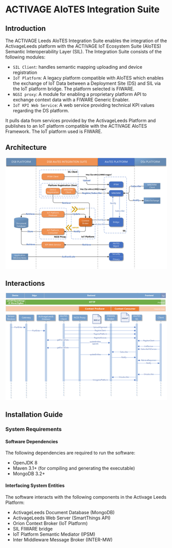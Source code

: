 # ACTIVAGE AIoTES Integration Suite  

## Introduction  
The ACTIVAGE Leeds AIoTES Integration Suite enables the integration of the ActivageLeeds platform with the ACTIVAGE IoT Ecosystem Suite (AIoTES) Semantic Interoperability Layer (SIL). The Integration Suite consists of the following modules:

- `SIL Client`: handles semantic mapping uploading and device registration  
- `IoT Platform`: A legacy platform compatible with AIoTES which enables the exchange of IoT Data between a Deployment Site (DS) and SIL via the IoT platform bridge. The platform selected is FIWARE.
- `NGSI proxy`: A module for enabling a proprietary platform API to exchange context data with a FIWARE Generic Enabler.
- `IoT KPI Web Service`: A web service providing technical KPI values regarding the DS platform.  

It pulls data from services provided by the ActivageLeeds Platform and publishes to an IoT platform compatible with the ACTIVAGE AIoTES Framework. The IoT platform used is FIWARE.

## Architecture  

![image info](./docs/images/LEE-AIoTES-integration_architecture.png)  

## Interactions  

![image info](./docs/images/LEE-AIoTES-integration_interactions.png)

## Installation Guide

### System Requirements  

#### Software Dependencies  
The following dependencies are required to run the software:   

- OpenJDK 8  
- Maven 3.1+ (for compiling and generating the executable)
- MongoDB 3.2+   

#### Interfacing System Entities  
The software interacts with the following components in the Activage Leeds Platform:

- ActivageLeeds Document Database  (MongoDB)
- ActivageLeeds Web Server  (SmartThings API)
- Orion Context Broker  (IoT Platform)  
- SIL FIWARE bridge  
- IoT Platform Semantic Mediator (IPSM)  
- Inter Middleware Message Broker (INTER-MW)  

